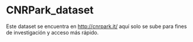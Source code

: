 # CNRPark_dataset
Este dataset se encuentra en http://cnrpark.it/ aquí solo se sube para fines de investigación y acceso más rápido.
